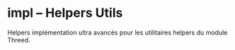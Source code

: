 # impl – Helpers Utils

Helpers implémentation ultra avancés pour les utilitaires helpers du module Threed.

